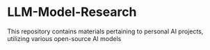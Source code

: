 # LLM-Model-Research
This repository contains materials pertaining to personal AI projects, utilizing various open-source AI models
